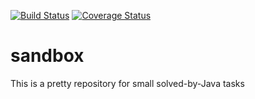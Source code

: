 [![Build Status](https://travis-ci.org/ephemeralin/sandbox.svg?branch=master)](https://travis-ci.org/ephemeralin/sandbox)
[![Coverage Status](https://coveralls.io/repos/github/ephemeralin/sandbox/badge.svg?branch=master)](https://coveralls.io/github/ephemeralin/sandbox?branch=master)

sandbox
=================
This is a pretty repository for small solved-by-Java tasks 